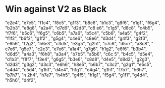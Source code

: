 # Win against V2 as Black

"e2e4", "e7e5", "f1c4", "f8c5", "g1f3", "b8c6", "b1c3", "g8f6", "e1g1", "f6g4", "b2b3", "e8g8", "a2a4", "d7d6", "d2d3", "c8
e6", "c1g5", "d8c8", "c4b5", "f7f6", "b5c6", "f6g5", "c6b5", "a7a6", "b5c4", "c5b6", "a4a5", "g4f2", "f1f2", "b6f2", "g1f2"
, "g5g4", "c4e6", "c8e6", "d3d4", "g4f3", "g2f3", "e6h6", "f2g2", "h6e3", "c3d5", "e3g5", "g2h1", "c7c6", "d5c7", "a8c8", "
c7e6", "g5e7", "c2c3", "e7e6", "a1a4", "g7g6", "h1g2", "e6f6", "b3b4", "d6d5", "a4a3", "f6h8", "a3a4", "b7b5", "a5b6", "c6c
5", "b4c5", "d5e4", "d1b3", "f8f7", "f3e4", "g6g5", "b3e6", "c8d8", "d4e5", "d8d2", "g2g3", "d2d3", "g3g2", "d3c3", "e6h6",
 "h8e5", "b6b7", "c3c2", "g2g1", "e5c5", "a4d4", "c5d4", "g1h1", "d4e4", "h1g1", "e4g4", "g1h1", "f7b7", "h6h7", "b7h7", "h
2h4", "h7e7", "h4h5", "g4f5", "h1g1", "f5g4", "g1f1", "g4d4", "h5h6", "d4f2",

